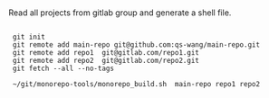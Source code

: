 ###
Read all projects from gitlab group and generate a shell file.
```

 git init
 git remote add main-repo git@github.com:qs-wang/main-repo.git
 git remote add repo1  git@gitlab.com/repo1.git
 git remote add repo2  git@gitlab.com/repo2.git
 git fetch --all --no-tags

 ~/git/monorepo-tools/monorepo_build.sh  main-repo repo1 repo2

 ```